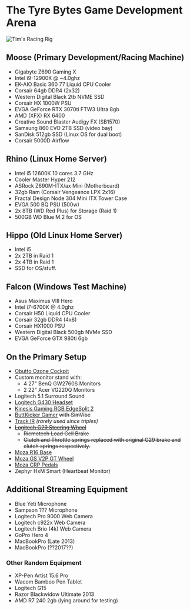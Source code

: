 # The Tyre Bytes Game Development Arena

![Tim's Racing Rig](https://www.timbeaudet.com/setup/content/now_with_6_monitors.png)

## Moose (Primary Development/Racing Machine)

- Gigabyte Z690 Gaming X
- Intel i9-12900K @ ~4.0ghz
- EK-AIO Basic 360 77 Liquid CPU Cooler
- Corsair 64gb DDR4 (2x32)
- Western Digital Black 2tb NVME SSD
- Corsair HX 1000W PSU
- EVGA GeForce RTX 3070ti FTW3 Ultra 8gb
- AMD (XFX) RX 6400
- Creative Sound Blaster Audigy FX (SB1570)
- Samsung 860 EVO 2TB SSD (video bay)
- SanDisk 512gb SSD (Linux OS for dual boot)
- Corsair 5000D Airflow

## Rhino (Linux Home Server)

- Intel i5 12600K 10 cores 3.7 GHz
- Cooler Master Hyper 212
- ASRock Z690M-ITX/ax Mini (Motherboard)
- 32gb Ram (Corsair Vengeance LPX 2x16)
- Fractal Design Node 304 Mini ITX Tower Case
- EVGA 500 BQ PSU (500w)
- 2x 8TB (WD Red Plus) for Storage (Raid 1)
- 500GB WD Blue M.2 for OS

## Hippo (Old Linux Home Server)

- Intel i5
- 2x 2TB in Raid 1
- 2x 4TB in Raid 1
- SSD for OS/stuff.

## Falcon (Windows Test Machine)

- Asus Maximus VIII Hero
- Intel i7-6700K @ 4.0ghz
- Corsair H50 Liquid CPU Cooler
- Corsair 32gb DDR4 (4x8)
- Corsair HX1000 PSU
- Western Digital Black 500gb NVMe SSD
- EVGA GeForce GTX 980ti 6gb

## On the Primary Setup

- [Obutto Ozone Cockpit](https://obutto.com/product/ozone-cockpit/)
- Custom monitor stand with:
  - 4 27" BenQ GW2760S Monitors
  - 2 22" Acer VG220Q Monitors
- Logitech 5.1 Surround Sound
- [Logitech G430 Headset](https://www.amazon.com/Logitech-981-000537-G430-Gaming-Headset/dp/B00CJ5FPUE)
- [Kinesis Gaming RGB EdgeSplit 2](https://gaming.kinesis-ergo.com/product/freestyle-edge/)
- [ButtKicker Gamer](https://thebuttkicker.com/products/buttkicker-gamer-plus) ~~with SimVibe~~
- [Track IR](https://www.trackir.com/) _(rarely used since triples)_
- ~~[Logitech G29 Steering Wheel](https://www.logitechg.com/en-us/products/driving/driving-force-racing-wheel.html)~~
  - ~~Ricmotech Load Cell Brake~~
  - ~~Clutch and Throttle springs replaced with original G29 brake and clutch springs respectively.~~
- [Moza R16 Base](https://mozaracing.com/product/wheel-base-r16/)
- [Moza GS V2P GT Wheel](https://mozaracing.com/product/gs-steering-wheel/)
- [Moza CRP Pedals](https://mozaracing.com/product/crp-pedals)
- Zephyr HxM Smart (Heartbeat Monitor)

## Additional Streaming Equipment

- Blue Yeti Microphone
- Sampson ??? Microphone
- Logitech Pro 9000 Web Camera
- Logitech c922x Web Camera
- Logitech Brio (4k) Web Camera
- GoPro Hero 4
- MacBookPro (Late 2013)
- MacBookPro (??2017??)

### Other Random Equipment

- XP-Pen Artist 15.6 Pro
- Wacom Bamboo Pen Tablet
- Logitech G15
- Razor Blackwidow Ultimate 2013
- AMD R7 240 2gb (lying around for testing)

